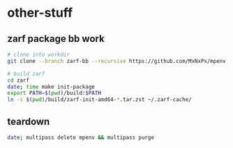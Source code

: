 # other-stuff

## zarf package bb work
```sh
# clone into workdir
git clone --branch zarf-bb --recursive https://github.com/MxNxPx/mpenv workdir && cd workdir

# build zarf
cd zarf
date; time make init-package
export PATH=$(pwd)/build:$PATH
ln -s $(pwd)/build/zarf-init-amd64-*.tar.zst ~/.zarf-cache/
```

## teardown

```sh
date; multipass delete mpenv && multipass purge
```
